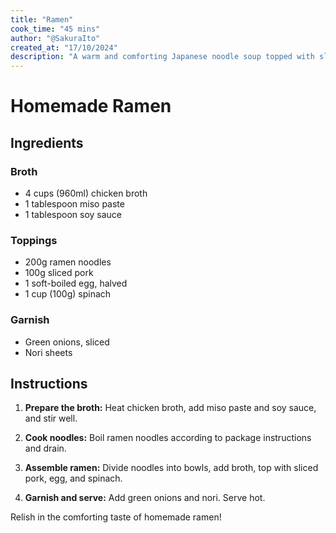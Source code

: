 ```yaml
---
title: "Ramen"
cook_time: "45 mins"
author: "@SakuraIto"
created_at: "17/10/2024"
description: "A warm and comforting Japanese noodle soup topped with sliced pork, egg, and vegetables, a perfect meal for any season."
---
```


# Homemade Ramen

## Ingredients

### Broth

- 4 cups (960ml) chicken broth
- 1 tablespoon miso paste
- 1 tablespoon soy sauce

### Toppings

- 200g ramen noodles
- 100g sliced pork
- 1 soft-boiled egg, halved
- 1 cup (100g) spinach

### Garnish

- Green onions, sliced
- Nori sheets

## Instructions

1. **Prepare the broth:** Heat chicken broth, add miso paste and soy sauce, and stir well.

2. **Cook noodles:** Boil ramen noodles according to package instructions and drain.

3. **Assemble ramen:** Divide noodles into bowls, add broth, top with sliced pork, egg, and spinach.

4. **Garnish and serve:** Add green onions and nori. Serve hot.

Relish in the comforting taste of homemade ramen!
